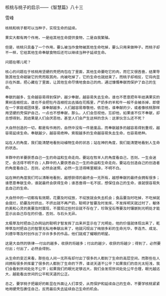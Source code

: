 核桃与桃子的启示——《智慧篇》八十三

雪峰


    核桃和桃子都可以当种子，实现生命的延续。

    果实大都有两个作用，一是给其他生命提供食物，二是自我繁殖。

    但是，核桃只具备了一个作用，要么被当作食物被其他生命吃掉，要么只用来做种子。而桃子却不一样，它给其他生命奉献食物后还可以继续当种子延续生命。

    问题在哪儿呢？

    核心的问题在于核桃用坚硬的壳把肉包在了里面，其他生命要吃它的肉，而它又很吝啬，结果导致其他生命砸破它的壳而取其肉，肉被吃掉了，它的生命也就结束了。而桃子却相反，它将肉显示在外面，把心藏在了里面，让其他生命尽情地食自己的肉，通过慷慨奉献而保护了自己的生命。

    奉献的越多，生命越容易得到保护，越少奉献，越容易失去生命。谁也不愿意把年年结满果实的果树连根挖出，谁也不会把牡丹连根挖出去插在花瓶里，产奶多的羊和牛一般不会被杀掉，即使在一个家庭或团体里，谁奉献越多，人们越容易尊敬他，依恋他，谁奉献的少，或者像核桃那样用坚硬的壳保护自己，一点也不想奉献，那么，人们会忽视他，忘却他，如果谁不仅不奉献，却总想得到，其结果是人们会厌恶他，甚至人们会产生这样的念头：这家伙怎么还不死？

    大自然创造的一切，都是有作用的，自然中没有一件是废品，而奉献越多的越容易得到重视，越容易延续生命。奉献越少，越容易绝种。索取越多的生命越容易失去生命，也容易绝种。

    站在人的角度，我们能清楚地看到动植物生命的状态；站在神的角度，我们能清楚地看到人生命的状态。

    羊群中的羊要获悉自己一生的命运和生命走向，要站在牧羊人的角度看自己，否则，一生会迷茫，会活得不明不白；人群中的人要获悉自己一生的命运和生命走向，要站在创造自己的创造者的角度看自己，否则，必然会迷惘，必然一生活得稀里糊涂，不明不白。

    站在神的角度我们可以清晰地看到，越想获得的最终会一无所有，越想奉献的最终会拥有很多；谁愿意奉献生命，谁就最终会获得生命；谁吝啬得一毛不拔，想保住自己的生命，谁就很容易失去自己的生命。

    大自然中的一切都有有效期，花要及时绽放，不绽放就会失去机会；食品要及时吃掉，不吃掉就会腐烂，奶要及时挤出，不挤出就不再产奶，聪明才智要及时发挥，不发挥明天就过时了，躯体的美和心灵的美要及时展现，不展现过些时日就不存在了，珍珠宝石等要及时镶嵌到光明处才能显示出自己存在的价值，否则，与石头无异。

    太极草及时把自己办网站的聪明才智发挥了出来并显示在了光明处，他的价值就体现出来了，乾坤草及时把自己的智慧无私地奉献出来了，他就闪现出了绚丽多彩的生命光华，李连杰、成龙、刘德华等及时创作出了许许多多的作品，他们就成了耀眼的明星。

    这是大自然的铁律——付出的越多，收获的将越多；付出的越少，收获的将越少；得到了，必然要付出；付出了，必然会得到。

    从生命的变迁来看，那些在人间一无所有却付出了很多的人都到了生命的高层空间，而那些在人间拥有很多并挥霍了很多的人都到了生命的下界，谁说天道不公平？如果我们的目光太短浅，我们会看到世间处处不公平；如果我们的眼光足够远大，我们会发现世间处处公平合理，眼光越远大，越能看出世间的公平和天道的公正。

    总之，要学桃子把最好的彰显在外面让人们享受，从而保护和延续自己的生命，不要学核桃紧紧地用硬壳包裹住自己，反而最后失去延续自己生命的机会。



